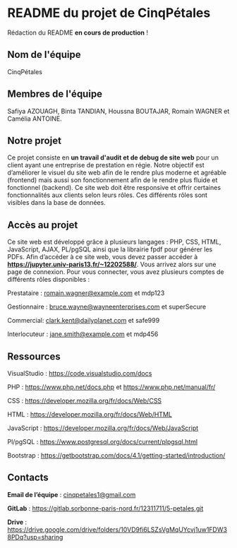 # README du projet de CinqPétales

Rédaction du README **en cours de production** !

## Nom de l'équipe
CinqPétales

## Membres de l'équipe
Safiya AZOUAGH, Binta TANDIAN, Houssna BOUTAJAR, Romain WAGNER et Camélia ANTOINE.

## Notre projet 
Ce projet consiste en **un travail d'audit et de debug de site web** pour un client ayant une entreprise de prestation en régie.
Notre objectif est d’améliorer le visuel du site web afin de le rendre plus moderne et agréable (frontend) mais aussi son fonctionnement afin de le rendre plus fluide et fonctionnel (backend).
Ce site web doit être responsive et offrir certaines fonctionnalités aux clients selon leurs rôles.
Ces différents rôles sont visibles dans la base de données.

## Accès au projet
Ce site web est développé grâce à plusieurs langages : PHP, CSS, HTML, JavaScript, AJAX, PL/pgSQL ainsi que la librairie fpdf pour générer les PDFs. Afin d’accéder à ce site web, vous devez passer accéder à **https://jupyter.univ-paris13.fr/~12202588/**. 
Vous arrivez alors sur une page de connexion.
Pour vous connecter, vous avez plusieurs comptes de différents rôles disponibles :

Prestataire : romain.wagner@example.com et mdp123

Gestionnaire : bruce.wayne@wayneenterprises.com et superSecure

Commercial: clark.kent@dailyplanet.com et safe999

Interlocuteur : jane.smith@example.com et mdp456

## Ressources
VisualStudio : https://code.visualstudio.com/docs

PHP : https://www.php.net/docs.php et https://www.php.net/manual/fr/

CSS : https://developer.mozilla.org/fr/docs/Web/CSS

HTML : https://developer.mozilla.org/fr/docs/Web/HTML 

JavaScript : https://developer.mozilla.org/fr/docs/Web/JavaScript 

Pl/pgSQL : https://www.postgresql.org/docs/current/plpgsql.html 

Bootstrap : https://getbootstrap.com/docs/4.1/getting-started/introduction/ 

## Contacts
**Email de l’équipe** : cinqpetales1@gmail.com

**GitLab** : https://gitlab.sorbonne-paris-nord.fr/12311711/5-petales.git 

**Drive** : https://drive.google.com/drive/folders/10VD9fi6LSZsVgMqUYcvj1uw1FDW38PDq?usp=sharing 
